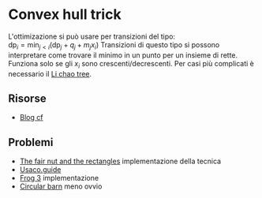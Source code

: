 # Convex hull trick
L'ottimizazione si può usare per transizioni del tipo:    
$\text{dp}_i = \min_{j<i}(\text{dp}_j+q_j+m_jx_i)$
Transizioni di questo tipo si possono interpretare come trovare il minimo in un punto per un insieme di rette.   
Funziona solo se gli $x_i$ sono crescenti/decrescenti. Per casi più complicati è necessario il [Li chao tree](https://cp-algorithms.com/geometry/convex_hull_trick.html).
## Risorse 
- [Blog cf](https://codeforces.com/blog/entry/63823)
## Problemi
- [The fair nut and the rectangles](https://codeforces.com/contest/1083/problem) implementazione della tecnica
- [Usaco.guide](https://usaco.guide/plat/convex-hull-trick)
- [Frog 3](https://atcoder.jp/contests/dp/tasks/dp_z) implementazione
- [Circular barn](https://usaco.org/index.php?page=viewproblem2&cpid=626) meno ovvio